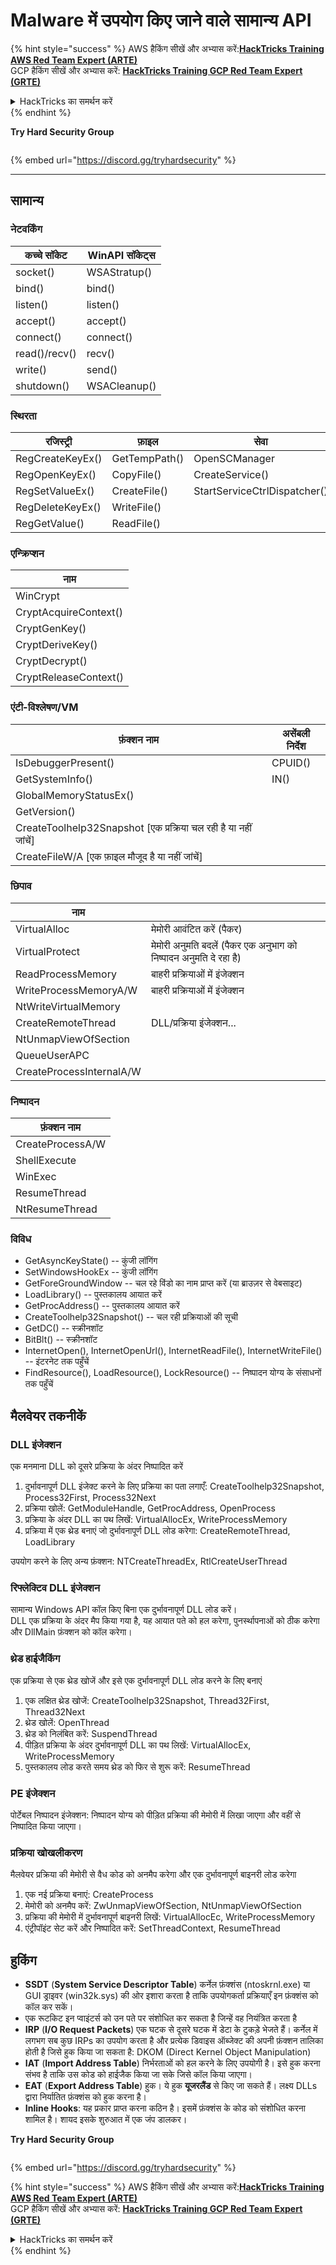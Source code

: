 # Malware में उपयोग किए जाने वाले सामान्य API

{% hint style="success" %}
AWS हैकिंग सीखें और अभ्यास करें:<img src="/.gitbook/assets/arte.png" alt="" data-size="line">[**HackTricks Training AWS Red Team Expert (ARTE)**](https://training.hacktricks.xyz/courses/arte)<img src="/.gitbook/assets/arte.png" alt="" data-size="line">\
GCP हैकिंग सीखें और अभ्यास करें: <img src="/.gitbook/assets/grte.png" alt="" data-size="line">[**HackTricks Training GCP Red Team Expert (GRTE)**<img src="/.gitbook/assets/grte.png" alt="" data-size="line">](https://training.hacktricks.xyz/courses/grte)

<details>

<summary>HackTricks का समर्थन करें</summary>

* [**सदस्यता योजनाएँ**](https://github.com/sponsors/carlospolop) देखें!
* **💬 [**Discord समूह**](https://discord.gg/hRep4RUj7f) या [**टेलीग्राम समूह**](https://t.me/peass) में शामिल हों या **Twitter** 🐦 पर हमें **फॉलो** करें [**@hacktricks\_live**](https://twitter.com/hacktricks\_live)**.**
* **[**HackTricks**](https://github.com/carlospolop/hacktricks) और [**HackTricks Cloud**](https://github.com/carlospolop/hacktricks-cloud) गिटहब रिपोजिटरी में PR सबमिट करके हैकिंग ट्रिक्स साझा करें।**

</details>
{% endhint %}

**Try Hard Security Group**

<figure><img src="/.gitbook/assets/telegram-cloud-document-1-5159108904864449420.jpg" alt=""><figcaption></figcaption></figure>

{% embed url="https://discord.gg/tryhardsecurity" %}

***

## सामान्य

### नेटवर्किंग

| कच्चे सॉकेट   | WinAPI सॉकेट्स |
| ------------- | -------------- |
| socket()      | WSAStratup()   |
| bind()        | bind()         |
| listen()      | listen()       |
| accept()      | accept()       |
| connect()     | connect()      |
| read()/recv() | recv()         |
| write()       | send()         |
| shutdown()    | WSACleanup()   |

### स्थिरता

| रजिस्ट्री         | फ़ाइल          | सेवा                      |
| ---------------- | ------------- | ---------------------------- |
| RegCreateKeyEx() | GetTempPath() | OpenSCManager                |
| RegOpenKeyEx()   | CopyFile()    | CreateService()              |
| RegSetValueEx()  | CreateFile()  | StartServiceCtrlDispatcher() |
| RegDeleteKeyEx() | WriteFile()   |                              |
| RegGetValue()    | ReadFile()    |                              |

### एन्क्रिप्शन

| नाम                  |
| --------------------- |
| WinCrypt              |
| CryptAcquireContext() |
| CryptGenKey()         |
| CryptDeriveKey()      |
| CryptDecrypt()        |
| CryptReleaseContext() |

### एंटी-विश्लेषण/VM

| फ़ंक्शन नाम                                             | असेंबली निर्देश |
| --------------------------------------------------------- | --------------------- |
| IsDebuggerPresent()                                       | CPUID()               |
| GetSystemInfo()                                           | IN()                  |
| GlobalMemoryStatusEx()                                    |                       |
| GetVersion()                                              |                       |
| CreateToolhelp32Snapshot \[एक प्रक्रिया चल रही है या नहीं जांचें] |                       |
| CreateFileW/A \[एक फ़ाइल मौजूद है या नहीं जांचें]          |                       |

### छिपाव

| नाम                     |                                                                            |
| ------------------------ | -------------------------------------------------------------------------- |
| VirtualAlloc             | मेमोरी आवंटित करें (पैकर)                                                     |
| VirtualProtect           | मेमोरी अनुमति बदलें (पैकर एक अनुभाग को निष्पादन अनुमति दे रहा है) |
| ReadProcessMemory        | बाहरी प्रक्रियाओं में इंजेक्शन                                          |
| WriteProcessMemoryA/W    | बाहरी प्रक्रियाओं में इंजेक्शन                                          |
| NtWriteVirtualMemory     |                                                                            |
| CreateRemoteThread       | DLL/प्रक्रिया इंजेक्शन...                                                   |
| NtUnmapViewOfSection     |                                                                            |
| QueueUserAPC             |                                                                            |
| CreateProcessInternalA/W |                                                                            |

### निष्पादन

| फ़ंक्शन नाम    |
| ---------------- |
| CreateProcessA/W |
| ShellExecute     |
| WinExec          |
| ResumeThread     |
| NtResumeThread   |

### विविध

* GetAsyncKeyState() -- कुंजी लॉगिंग
* SetWindowsHookEx -- कुंजी लॉगिंग
* GetForeGroundWindow -- चल रहे विंडो का नाम प्राप्त करें (या ब्राउज़र से वेबसाइट)
* LoadLibrary() -- पुस्तकालय आयात करें
* GetProcAddress() -- पुस्तकालय आयात करें
* CreateToolhelp32Snapshot() -- चल रही प्रक्रियाओं की सूची
* GetDC() -- स्क्रीनशॉट
* BitBlt() -- स्क्रीनशॉट
* InternetOpen(), InternetOpenUrl(), InternetReadFile(), InternetWriteFile() -- इंटरनेट तक पहुँचें
* FindResource(), LoadResource(), LockResource() -- निष्पादन योग्य के संसाधनों तक पहुँचें

## मैलवेयर तकनीकें

### DLL इंजेक्शन

एक मनमाना DLL को दूसरे प्रक्रिया के अंदर निष्पादित करें

1. दुर्भावनापूर्ण DLL इंजेक्ट करने के लिए प्रक्रिया का पता लगाएँ: CreateToolhelp32Snapshot, Process32First, Process32Next
2. प्रक्रिया खोलें: GetModuleHandle, GetProcAddress, OpenProcess
3. प्रक्रिया के अंदर DLL का पथ लिखें: VirtualAllocEx, WriteProcessMemory
4. प्रक्रिया में एक थ्रेड बनाएं जो दुर्भावनापूर्ण DLL लोड करेगा: CreateRemoteThread, LoadLibrary

उपयोग करने के लिए अन्य फ़ंक्शन: NTCreateThreadEx, RtlCreateUserThread

### रिफ्लेक्टिव DLL इंजेक्शन

सामान्य Windows API कॉल किए बिना एक दुर्भावनापूर्ण DLL लोड करें।\
DLL एक प्रक्रिया के अंदर मैप किया गया है, यह आयात पते को हल करेगा, पुनर्स्थापनाओं को ठीक करेगा और DllMain फ़ंक्शन को कॉल करेगा।

### थ्रेड हाईजैकिंग

एक प्रक्रिया से एक थ्रेड खोजें और इसे एक दुर्भावनापूर्ण DLL लोड करने के लिए बनाएं

1. एक लक्षित थ्रेड खोजें: CreateToolhelp32Snapshot, Thread32First, Thread32Next
2. थ्रेड खोलें: OpenThread
3. थ्रेड को निलंबित करें: SuspendThread
4. पीड़ित प्रक्रिया के अंदर दुर्भावनापूर्ण DLL का पथ लिखें: VirtualAllocEx, WriteProcessMemory
5. पुस्तकालय लोड करते समय थ्रेड को फिर से शुरू करें: ResumeThread

### PE इंजेक्शन

पोर्टेबल निष्पादन इंजेक्शन: निष्पादन योग्य को पीड़ित प्रक्रिया की मेमोरी में लिखा जाएगा और वहीं से निष्पादित किया जाएगा।

### प्रक्रिया खोखलीकरण

मैलवेयर प्रक्रिया की मेमोरी से वैध कोड को अनमैप करेगा और एक दुर्भावनापूर्ण बाइनरी लोड करेगा

1. एक नई प्रक्रिया बनाएं: CreateProcess
2. मेमोरी को अनमैप करें: ZwUnmapViewOfSection, NtUnmapViewOfSection
3. प्रक्रिया की मेमोरी में दुर्भावनापूर्ण बाइनरी लिखें: VirtualAllocEc, WriteProcessMemory
4. एंट्रीपॉइंट सेट करें और निष्पादित करें: SetThreadContext, ResumeThread

## हुकिंग

* **SSDT** (**System Service Descriptor Table**) कर्नेल फ़ंक्शंस (ntoskrnl.exe) या GUI ड्राइवर (win32k.sys) की ओर इशारा करता है ताकि उपयोगकर्ता प्रक्रियाएँ इन फ़ंक्शंस को कॉल कर सकें।
* एक रूटकिट इन प्वाइंटर्स को उन पते पर संशोधित कर सकता है जिन्हें वह नियंत्रित करता है
* **IRP** (**I/O Request Packets**) एक घटक से दूसरे घटक में डेटा के टुकड़े भेजते हैं। कर्नेल में लगभग सब कुछ IRPs का उपयोग करता है और प्रत्येक डिवाइस ऑब्जेक्ट की अपनी फ़ंक्शन तालिका होती है जिसे हुक किया जा सकता है: DKOM (Direct Kernel Object Manipulation)
* **IAT** (**Import Address Table**) निर्भरताओं को हल करने के लिए उपयोगी है। इसे हुक करना संभव है ताकि उस कोड को हाईजैक किया जा सके जिसे कॉल किया जाएगा।
* **EAT** (**Export Address Table**) हुक। ये हुक **यूजरलैंड** से किए जा सकते हैं। लक्ष्य DLLs द्वारा निर्यातित फ़ंक्शंस को हुक करना है।
* **Inline Hooks**: यह प्रकार प्राप्त करना कठिन है। इसमें फ़ंक्शंस के कोड को संशोधित करना शामिल है। शायद इसके शुरुआत में एक जंप डालकर। 

**Try Hard Security Group**

<figure><img src="/.gitbook/assets/telegram-cloud-document-1-5159108904864449420.jpg" alt=""><figcaption></figcaption></figure>

{% embed url="https://discord.gg/tryhardsecurity" %}

{% hint style="success" %}
AWS हैकिंग सीखें और अभ्यास करें:<img src="/.gitbook/assets/arte.png" alt="" data-size="line">[**HackTricks Training AWS Red Team Expert (ARTE)**](https://training.hacktricks.xyz/courses/arte)<img src="/.gitbook/assets/arte.png" alt="" data-size="line">\
GCP हैकिंग सीखें और अभ्यास करें: <img src="/.gitbook/assets/grte.png" alt="" data-size="line">[**HackTricks Training GCP Red Team Expert (GRTE)**<img src="/.gitbook/assets/grte.png" alt="" data-size="line">](https://training.hacktricks.xyz/courses/grte)

<details>

<summary>HackTricks का समर्थन करें</summary>

* [**सदस्यता योजनाएँ**](https://github.com/sponsors/carlospolop) देखें!
* **💬 [**Discord समूह**](https://discord.gg/hRep4RUj7f) या [**टेलीग्राम समूह**](https://t.me/peass) में शामिल हों या **Twitter** 🐦 पर हमें **फॉलो** करें [**@hacktricks\_live**](https://twitter.com/hacktricks\_live)**.**
* **[**HackTricks**](https://github.com/carlospolop/hacktricks) और [**HackTricks Cloud**](https://github.com/carlospolop/hacktricks-cloud) गिटहब रिपोजिटरी में PR सबमिट करके हैकिंग ट्रिक्स साझा करें।**

</details>
{% endhint %}
